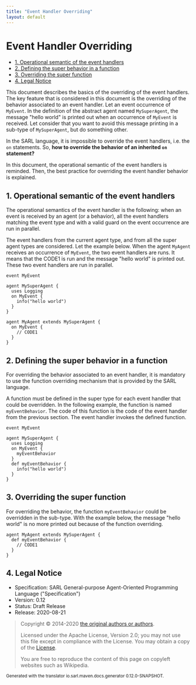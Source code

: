 ```yaml
---
title: "Event Handler Overriding"
layout: default
---
```


# Event Handler Overriding


<ul class="page_outline" id="page_outline">

<li><a href="#1-operational-semantic-of-the-event-handlers">1. Operational semantic of the event handlers</a></li>
<li><a href="#2-defining-the-super-behavior-in-a-function">2. Defining the super behavior in a function</a></li>
<li><a href="#3-overriding-the-super-function">3. Overriding the super function</a></li>
<li><a href="#4-legal-notice">4. Legal Notice</a></li>

</ul>


This document describes the basics of the overriding of the event handlers.
The key feature that is considered in this document is the overriding of the behavior associated to an event handler.
Let an event occurrence of `MyEvent`. In the definition of the abstract agent named `MySuperAgent`, the message
"hello world" is printed out when an occurrence of `MyEvent` is received.
Let consider that you want to avoid this message printing in a sub-type of `MySuperAgent`, but do something other.

In the SARL language, it is impossible to override the event handlers, i.e. the `on` statements.
So, __how to override the behavior of an inherited `on` statement?__

In this document, the operational semantic of the event handlers is reminded. Then, the best practice for overriding
the event handler behavior is explained.


## 1. Operational semantic of the event handlers

The operational semantics of the event handler is the following:
when an event is received by an agent (or a behavior), all the event handlers matching the
event type and with a valid guard on the event occurrence are run in parallel.

The event handlers from the current agent type, and from all the super agent types are considered.
Let the example below. When the agent `MyAgent` receives an occurrence of `MyEvent`, the two
event handlers are runs. It means that the CODE1 is run and the message "hello world" is printed out.
These two event handlers are run in parallel.

```sarl
event MyEvent

agent MySuperAgent {
  uses Logging
  on MyEvent {
	info("hello world")
  }
}

agent MyAgent extends MySuperAgent {
  on MyEvent {
	// CODE1
  }
}
```



## 2. Defining the super behavior in a function

For overriding the behavior associated to an event handler, it is mandatory to use the function overriding mechanism
that is provided by the SARL language.

A function must be defined in the super type for each event handler that could be overridden.
In the following example, the function is named `myEventBehavior`. The code of this function is the code
of the event handler from the previous section. The event handler invokes the defined function.

```sarl
event MyEvent

agent MySuperAgent {
  uses Logging
  on MyEvent {
	myEventBehavior
  }
  def myEventBehavior {
	info("hello world")
  }
}
```



## 3. Overriding the super function

For overriding the behavior, the function `myEventBehavior` could be overridden in the sub-type.
With the example below, the message "hello world" is no more printed out because of the function overriding.

```sarl
agent MyAgent extends MySuperAgent {
  def myEventBehavior {
	// CODE1
  }
}
```



## 4. Legal Notice

* Specification: SARL General-purpose Agent-Oriented Programming Language ("Specification")
* Version: 0.12
* Status: Draft Release
* Release: 2020-08-21

> Copyright &copy; 2014-2020 [the original authors or authors](http://www.sarl.io/about/index.html).
>
> Licensed under the Apache License, Version 2.0;
> you may not use this file except in compliance with the License.
> You may obtain a copy of the [License](http://www.apache.org/licenses/LICENSE-2.0).
>
> You are free to reproduce the content of this page on copyleft websites such as Wikipedia.

<small>Generated with the translator io.sarl.maven.docs.generator 0.12.0-SNAPSHOT.</small>